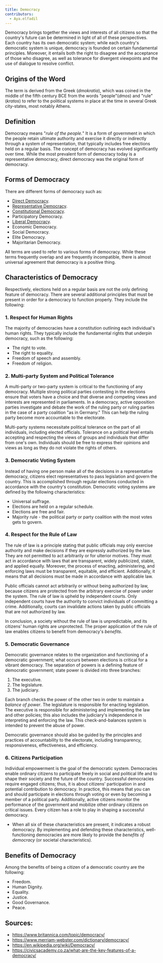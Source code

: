 ```yaml
---
title: Democracy
contributors:
  - Aya.elfadil
---
```


Democracy brings together the views and interests of all citizens so
that the country's future can be determined in light of all of these
perspectives. Each country has its own democratic system; while each
country's democratic system is unique, democracy is founded on certain
fundamental principles. Moreover, it entails both the right to disagree
and the acceptance of those who disagree, as well as tolerance for
divergent viewpoints and the use of dialogue to resolve conflict.

## Origins of the Word

The term is derived from the Greek (*dmokratia*), which was coined in
the middle of the fifth century BCE from the words "people"(*dmos*) and
"rule" (*kratos*) to refer to the political systems in place at the time
in several Greek city-states, most notably Athens.

## Definition

Democracy means "*rule of the people.*" It is a form of government in
which the people retain ultimate authority and exercise it directly or
indirectly through a system of representation, that typically includes
free elections held on a regular basis. The concept of democracy has
evolved significantly over time. While the most prevalent form of
democracy today is a representative democracy, direct democracy was the
original form of democracy.

## Forms of Democracy

There are different forms of democracy such as:

- [Direct Democracy](Direct_Democracy.md).
- [Representative Democracy](Representative_Democracy.md).
- [Constitutional Democracy](Constitutional_Democracy.md).
- Participatory Democracy.
- [Liberal Democracy](Liberal_Democracy.md).
- Economic Democracy.
- Social Democracy.
- Elite Democracy.
- Majoritarian Democracy.

All terms are used to refer to various forms of democracy. While these
terms frequently overlap and are frequently incompatible, there is
almost universal agreement that democracy is a positive thing.

## Characteristics of Democracy

Respectively, elections held on a regular basis are not the only
defining feature of democracy. There are several additional principles
that must be present in order for a democracy to function properly. They
include the following:

### 1. Respect for Human Rights

The majority of democracies have a constitution outlining each
individual's human rights. They typically include the fundamental rights
that underpin democracy, such as the following:

- The right to vote.
- The right to equality.
- Freedom of speech and assembly.
- Freedom of religion.

### 2. Multi-party System and Political Tolerance

A multi-party or two-party system is critical to the functioning of any
democracy. Multiple strong political parties contesting in the elections
ensure that voters have a choice and that diverse and competing views
and interests are represented in parliaments. In a democracy, active
opposition parties investigate and debate the work of the ruling party
or ruling parties in the case of a party coalition "as in Germany." This
can help the ruling party become more accountable to the electorate.

Multi-party systems necessitate political tolerance on the part of all
individuals, including elected officials. Tolerance on a political level
entails accepting and respecting the views of groups and individuals
that differ from one's own. Individuals should be free to express their
opinions and views as long as they do not violate the rights of others.

### 3. Democratic Voting System

Instead of having one person make all of the decisions in a
representative democracy, citizens elect representatives to pass
legislation and govern the country. This is accomplished through regular
elections conducted in accordance with the country's constitution.
Democratic voting systems are defined by the following characteristics:

- Universal suffrage.
- Elections are held on a regular schedule.
- Elections are free and fair.
- Majority rule - the political party or party coalition with the most
  votes gets to govern.

### 4. Respect for the Rule of Law

The rule of law is a principle stating that public officials may only
exercise authority and make decisions if they are expressly authorized
by the law. They are not permitted to act arbitrarily or for ulterior
motives. They must act in accordance with laws that are transparent,
widely publicized, stable, and applied equally. Moreover, the process of
enacting, administering, and enforcing laws must be transparent,
equitable, and efficient. Additionally, it means that all decisions must
be made in accordance with applicable law.

Public officials cannot act arbitrarily or without being authorized by
law, because citizens are protected from the arbitrary exercise of power
under the system. The rule of law is upheld by independent courts. Only
independent courts have the authority to convict individuals of
committing a crime. Additionally, courts can invalidate actions taken by
public officials that are not authorized by law.

In conclusion, a society without the rule of law is unpredictable, and
its citizens' human rights are unprotected. The proper application of
the rule of law enables citizens to benefit from democracy's *benefits*.

### 5. Democratic Governance

Democratic governance relates to the organization and functioning of a
democratic government; what occurs between elections is critical for a
vibrant democracy. The separation of powers is a defining feature of
democratic government; state power is divided into three branches:

1.  The executive.
2.  The legislature.
3.  The judiciary.

Each branch checks the power of the other two in order to maintain a
*balance of power*. The legislature is responsible for enacting
legislation. The executive is responsible for administering and
implementing the law and other policies; this also includes the
judiciary's independence in interpreting and enforcing the law. This
check-and-balances system is intended to prevent the abuse of power.

Democratic governance should also be guided by the principles and
practices of accountability to the electorate, including transparency,
responsiveness, effectiveness, and efficiency.

### 6. Citizens Participation

Individual empowerment is the goal of the democratic system. Democracies
enable ordinary citizens to participate freely in social and political
life and to shape their society and the future of the country.
Successful democracies require engaged citizens; thus, it is about
citizens' participation in and potential contribution to democracy. In
practice, this means that you can and should participate in elections
through voting or even by becoming a member of a political party.
Additionally, active citizens monitor the performance of the government
and mobilize other ordinary citizens on critical issues. Every citizen
has a role to play in shaping a successful democracy.

- When all six of these characteristics are present, it indicates a
  robust democracy. By implementing and defending these characteristics,
  well-functioning democracies are more likely to provide the *benefits
  of democracy* (or societal characteristics).

## Benefits of Democracy

Among the benefits of being a citizen of a democratic country are the
following:

- Freedom.
- Human Dignity.
- Equality.
- Justice.
- Good Governance.
- Peace.

## Sources:

- <https://www.britannica.com/topic/democracy/>
- <https://www.merriam-webster.com/dictionary/democracy/>
- <https://en.wikipedia.org/wiki/Democracy/>
- <https://civicsacademy.co.za/what-are-the-key-features-of-a-democracy/>
